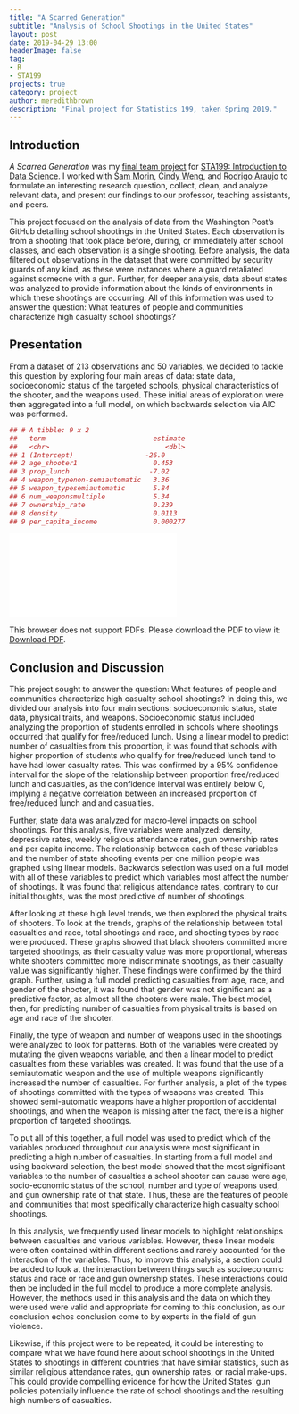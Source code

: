 ```yaml
---
title: "A Scarred Generation"
subtitle: "Analysis of School Shootings in the United States"
layout: post
date: 2019-04-29 13:00
headerImage: false
tag:
- R
- STA199
projects: true
category: project
author: meredithbrown
description: "Final project for Statistics 199, taken Spring 2019."
--- 
```


## Introduction

*A Scarred Generation* was my [final team project](https://www2.stat.duke.edu/courses/Spring19/sta199.001/project/project.html
) for [STA199: Introduction to Data Science](https://www2.stat.duke.edu/courses/Spring19/sta199.001/). I worked with [Sam Morin](https://github.com/morinsb), [Cindy Weng](https://github.com/wengcindy), and [Rodrigo Araujo](https://github.com/RodrigoAra) to formulate an interesting research question, collect, clean, and analyze relevant data, and present our findings to our professor, teaching assistants, and peers.

This project focused on the analysis of data from the Washington Post’s GitHub detailing school shootings in the United States. Each observation is from a shooting that took place before, during, or immediately after school classes, and each observation is a single shooting. Before analysis, the data filtered out observations in the dataset that were committed by security guards of any kind, as these were instances where a guard retaliated against someone with a gun. Further, for deeper analysis, data about states was analyzed to provide information about the kinds of environments in which these shootings are occurring. All of this information was used to answer the question: What features of people and communities characterize high casualty school shootings?

## Presentation

From a dataset of 213 observations and 50 variables, we decided to tackle this question by exploring four main areas of data: state data, socioeconomic status of the targeted schools, physical characteristics of the shooter, and the weapons used. These initial areas of exploration were then aggregated into a full model, on which backwards selection via AIC was performed.

```r
## # A tibble: 9 x 2
##   term                           estimate
##   <chr>                             <dbl>
## 1 (Intercept)                  -26.0     
## 2 age_shooter1                   0.453   
## 3 prop_lunch                    -7.02    
## 4 weapon_typenon-semiautomatic   3.36    
## 5 weapon_typesemiautomatic       5.84    
## 6 num_weaponsmultiple            5.34    
## 7 ownership_rate                 0.239   
## 8 density                        0.0113  
## 9 per_capita_income              0.000277
```

<object data="../assets/projects/a_scarred_generation/Stat199_Final_Project.pdf" width="600px" height="350px">
    <embed src="../assets/projects/a_scarred_generation/Stat199_Final_Project.pdf">
        <p>This browser does not support PDFs. Please download the PDF to view it: <a href="../assets/projects/a_scarred_generation/Stat199_Final_Project.pdf">Download PDF</a>.</p>
    </embed>
</object>

## Conclusion and Discussion

This project sought to answer the question: What features of people and communities characterize high casualty school shootings? In doing this, we divided our analysis into four main sections: socioeconomic status, state data, physical traits, and weapons. Socioeconomic status included analyzing the proportion of students enrolled in schools where shootings occurred that qualify for free/reduced lunch. Using a linear model to predict number of casualties from this proportion, it was found that schools with higher proportion of students who qualify for free/reduced lunch tend to have had lower casualty rates. This was confirmed by a 95% confidence interval for the slope of the relationship between proportion free/reduced lunch and casualties, as the confidence interval was entirely below 0, implying a negative correlation between an increased proportion of free/reduced lunch and and casualties.

Further, state data was analyzed for macro-level impacts on school shootings. For this analysis, five variables were analyzed: density, depressive rates, weekly religious attendance rates, gun ownership rates and per capita income. The relationship between each of these variables and the number of state shooting events per one million people was graphed using linear models. Backwards selection was used on a full model with all of these variables to predict which variables most affect the number of shootings. It was found that religious attendance rates, contrary to our initial thoughts, was the most predictive of number of shootings.

After looking at these high level trends, we then explored the physical traits of shooters. To look at the trends, graphs of the relationship between total casualties and race, total shootings and race, and shooting types by race were produced. These graphs showed that black shooters committed more targeted shootings, as their casualty value was more proportional, whereas white shooters committed more indiscriminate shootings, as their casualty value was significantly higher. These findings were confirmed by the third graph. Further, using a full model predicting casualties from age, race, and gender of the shooter, it was found that gender was not significant as a predictive factor, as almost all the shooters were male. The best model, then, for predicting number of casualties from physical traits is based on age and race of the shooter.

Finally, the type of weapon and number of weapons used in the shootings were analyzed to look for patterns. Both of the variables were created by mutating the given weapons variable, and then a linear model to predict casualties from these variables was created. It was found that the use of a semiautomatic weapon and the use of multiple weapons significantly increased the number of casualties. For further analysis, a plot of the types of shootings committed with the types of weapons was created. This showed semi-automatic weapons have a higher proportion of accidental shootings, and when the weapon is missing after the fact, there is a higher proportion of targeted shootings.

To put all of this together, a full model was used to predict which of the variables produced throughout our analysis were most significant in predicting a high number of casualties. In starting from a full model and using backward selection, the best model showed that the most significant variables to the number of casualties a school shooter can cause were age, socio-economic status of the school, number and type of weapons used, and gun ownership rate of that state. Thus, these are the features of people and communities that most specifically characterize high casualty school shootings.

In this analysis, we frequently used linear models to highlight relationships between casualties and various variables. However, these linear models were often contained within different sections and rarely accounted for the interaction of the variables. Thus, to improve this analysis, a section could be added to look at the interaction between things such as socioeconomic status and race or race and gun ownership states. These interactions could then be included in the full model to produce a more complete analysis. However, the methods used in this analysis and the data on which they were used were valid and appropriate for coming to this conclusion, as our conclusion echos conclusion come to by experts in the field of gun violence.

Likewise, if this project were to be repeated, it could be interesting to compare what we have found here about school shootings in the United States to shootings in different countries that have similar statistics, such as similar religious attendance rates, gun ownership rates, or racial make-ups. This could provide compelling evidence for how the United States’ gun policies potentially influence the rate of school shootings and the resulting high numbers of casualties.